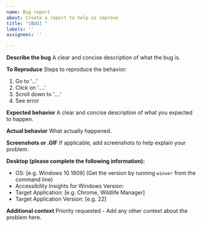 ```yaml
---
name: Bug report
about: Create a report to help us improve
title: "[BUG] "
labels: ''
assignees: ''

---
```


**Describe the bug**
A clear and concise description of what the bug is.

**To Reproduce**
Steps to reproduce the behavior:
1. Go to '...'
2. Click on '....'
3. Scroll down to '....'
4. See error

**Expected behavior**
A clear and concise description of what you expected to happen.

**Actual behavior**
What actually happened.

**Screenshots or .GIF**
If applicable, add screenshots to help explain your problem.

**Desktop (please complete the following information):**
 - OS: [e.g. Windows 10 1809] (Get the version by running `winver` from the command line)
 - Accessibility Insights for Windows Version:
 - Target Application: [e.g. Chrome, Wildlife Manager]
 - Target Application Version: [e.g. 22]


**Additional context**
Priority requested -
Add any other context about the problem here.
